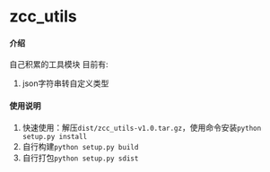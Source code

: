 # zcc_utils

#### 介绍

自己积累的工具模块
目前有:
1. json字符串转自定义类型

#### 使用说明

1.  快速使用：解压`dist/zcc_utils-v1.0.tar.gz`，使用命令安装`python setup.py install`
2.  自行构建`python setup.py build`
3.  自行打包`python setup.py sdist`